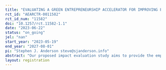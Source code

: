```yaml
---
title: "EVALUATING A GREEN ENTREPRENEURSHIP ACCELERATOR FOR IMPROVING ECONOMIC AND ENVIRONMENTAL OUTCOMES IN INDIA"
rct_id: "AEARCTR-0011582"
rct_id_num: "11582"
doi: "10.1257/rct.11582-1.1"
date: "2023-06-22"
status: "on_going"
jel: "nan"
start_year: "2023-05-19"
end_year: "2027-08-01"
pi: "Stephen J. Anderson steve@sjanderson.info"
abstract: "Our proposed impact evaluation study aims to provide the empirical evidence to determine if green accelerators are successful and scalable. This is a randomized controlled field experiment that allows for causal examination of combining multiple interventions into one business support program. "
layout: registration
---
```


